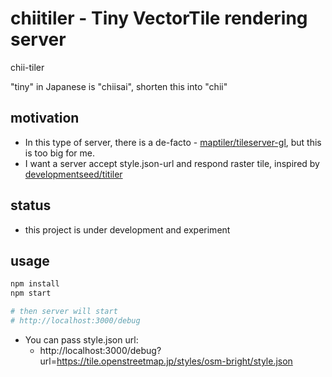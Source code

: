 # chiitiler - Tiny VectorTile rendering server

chii-tiler

"tiny" in Japanese is "chiisai", shorten this into "chii"

## motivation

- In this type of server, there is a de-facto - [maptiler/tileserver-gl](https://github.com/maptiler/tileserver-gl), but this is too big for me.
- I want a server accept style.json-url and respond raster tile, inspired by [developmentseed/titiler](https://github.com/developmentseed/titiler)

## status

- this project is under development and experiment

## usage

```sh
npm install
npm start

# then server will start
# http://localhost:3000/debug
```

- You can pass style.json url:
    - http://localhost:3000/debug?url=https://tile.openstreetmap.jp/styles/osm-bright/style.json